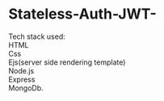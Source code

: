 # Stateless-Auth-JWT-
Tech stack used:<br>HTML<br>Css<br>Ejs(server side rendering template)<br>Node.js<br>Express<br>MongoDb.
